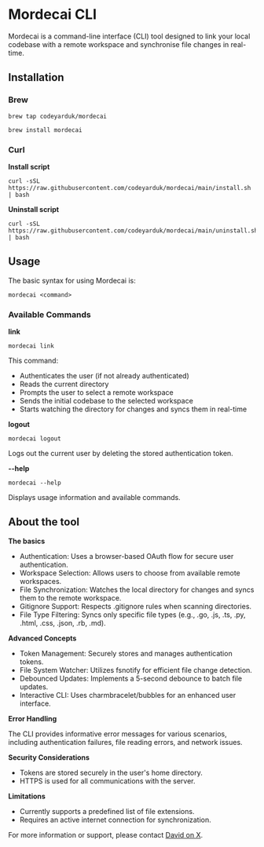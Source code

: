 # Mordecai CLI

Mordecai is a command-line interface (CLI) tool designed to link your local codebase with a remote workspace and synchronise file changes in real-time.

## Installation

### Brew

```shell
brew tap codeyarduk/mordecai
```

```shell
brew install mordecai
```

### Curl

**Install script**

```shell
curl -sSL https://raw.githubusercontent.com/codeyarduk/mordecai/main/install.sh | bash
```

**Uninstall script**

```shell
curl -sSL https://raw.githubusercontent.com/codeyarduk/mordecai/main/uninstall.sh | bash 
```

## Usage

The basic syntax for using Mordecai is:

```shell 
mordecai <command>
```

### Available Commands

**link** 

```shell 
mordecai link
```

This command:

- Authenticates the user (if not already authenticated)
- Reads the current directory
- Prompts the user to select a remote workspace
- Sends the initial codebase to the selected workspace
- Starts watching the directory for changes and syncs them in real-time

**logout**

```shell
mordecai logout
```

Logs out the current user by deleting the stored authentication token.

**--help**

```shell 
mordecai --help
```

Displays usage information and available commands.

## About the tool

**The basics**

- Authentication: Uses a browser-based OAuth flow for secure user authentication.
- Workspace Selection: Allows users to choose from available remote workspaces.
- File Synchronization: Watches the local directory for changes and syncs them to the remote workspace.
- Gitignore Support: Respects .gitignore rules when scanning directories.
- File Type Filtering: Syncs only specific file types (e.g., .go, .js, .ts, .py, .html, .css, .json, .rb, .md).

**Advanced Concepts**

- Token Management: Securely stores and manages authentication tokens.
- File System Watcher: Utilizes fsnotify for efficient file change detection.
- Debounced Updates: Implements a 5-second debounce to batch file updates.
- Interactive CLI: Uses charmbracelet/bubbles for an enhanced user interface.

**Error Handling**

The CLI provides informative error messages for various scenarios, including authentication failures, file reading errors, and network issues.

**Security Considerations**

- Tokens are stored securely in the user's home directory.
- HTTPS is used for all communications with the server.

**Limitations**

- Currently supports a predefined list of file extensions.
- Requires an active internet connection for synchronization.


For more information or support, please contact [David on X](https://x.com/davidwrossiter).

